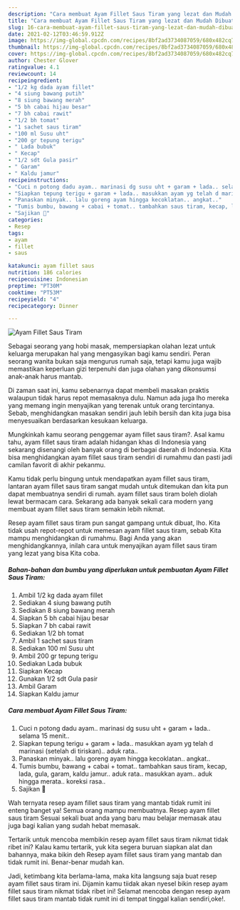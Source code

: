 ```yaml
---
description: "Cara membuat Ayam Fillet Saus Tiram yang lezat dan Mudah Dibuat"
title: "Cara membuat Ayam Fillet Saus Tiram yang lezat dan Mudah Dibuat"
slug: 16-cara-membuat-ayam-fillet-saus-tiram-yang-lezat-dan-mudah-dibuat
date: 2021-02-12T03:46:59.912Z
image: https://img-global.cpcdn.com/recipes/8bf2ad3734087059/680x482cq70/ayam-fillet-saus-tiram-foto-resep-utama.jpg
thumbnail: https://img-global.cpcdn.com/recipes/8bf2ad3734087059/680x482cq70/ayam-fillet-saus-tiram-foto-resep-utama.jpg
cover: https://img-global.cpcdn.com/recipes/8bf2ad3734087059/680x482cq70/ayam-fillet-saus-tiram-foto-resep-utama.jpg
author: Chester Glover
ratingvalue: 4.1
reviewcount: 14
recipeingredient:
- "1/2 kg dada ayam fillet"
- "4 siung bawang putih"
- "8 siung bawang merah"
- "5 bh cabai hijau besar"
- "7 bh cabai rawit"
- "1/2 bh tomat"
- "1 sachet saus tiram"
- "100 ml Susu uht"
- "200 gr tepung terigu"
- " Lada bubuk"
- " Kecap"
- "1/2 sdt Gula pasir"
- " Garam"
- " Kaldu jamur"
recipeinstructions:
- "Cuci n potong dadu ayam.. marinasi dg susu uht + garam + lada.. selama 15 menit.."
- "Siapkan tepung terigu + garam + lada.. masukkan ayam yg telah d marinasi (setelah di tiriskan).. aduk rata.."
- "Panaskan minyak.. lalu goreng ayam hingga kecoklatan.. angkat.."
- "Tumis bumbu, bawang + cabai + tomat.. tambahkan saus tiram, kecap, lada, gula, garam, kaldu jamur.. aduk rata.. masukkan ayam.. aduk hingga merata.. koreksi rasa.."
- "Sajikan 💛"
categories:
- Resep
tags:
- ayam
- fillet
- saus

katakunci: ayam fillet saus 
nutrition: 186 calories
recipecuisine: Indonesian
preptime: "PT30M"
cooktime: "PT53M"
recipeyield: "4"
recipecategory: Dinner

---
```



![Ayam Fillet Saus Tiram](https://img-global.cpcdn.com/recipes/8bf2ad3734087059/680x482cq70/ayam-fillet-saus-tiram-foto-resep-utama.jpg)

Sebagai seorang yang hobi masak, mempersiapkan olahan lezat untuk keluarga merupakan hal yang mengasyikan bagi kamu sendiri. Peran seorang  wanita bukan saja mengurus rumah saja, tetapi kamu juga wajib memastikan keperluan gizi terpenuhi dan juga olahan yang dikonsumsi anak-anak harus mantab.

Di zaman  saat ini, kamu sebenarnya dapat membeli masakan praktis walaupun tidak harus repot memasaknya dulu. Namun ada juga lho mereka yang memang ingin menyajikan yang terenak untuk orang tercintanya. Sebab, menghidangkan masakan sendiri jauh lebih bersih dan kita juga bisa menyesuaikan berdasarkan kesukaan keluarga. 



Mungkinkah kamu seorang penggemar ayam fillet saus tiram?. Asal kamu tahu, ayam fillet saus tiram adalah hidangan khas di Indonesia yang sekarang disenangi oleh banyak orang di berbagai daerah di Indonesia. Kita bisa menghidangkan ayam fillet saus tiram sendiri di rumahmu dan pasti jadi camilan favorit di akhir pekanmu.

Kamu tidak perlu bingung untuk mendapatkan ayam fillet saus tiram, lantaran ayam fillet saus tiram sangat mudah untuk ditemukan dan kita pun dapat membuatnya sendiri di rumah. ayam fillet saus tiram boleh diolah lewat bermacam cara. Sekarang ada banyak sekali cara modern yang membuat ayam fillet saus tiram semakin lebih nikmat.

Resep ayam fillet saus tiram pun sangat gampang untuk dibuat, lho. Kita tidak usah repot-repot untuk memesan ayam fillet saus tiram, sebab Kita mampu menghidangkan di rumahmu. Bagi Anda yang akan menghidangkannya, inilah cara untuk menyajikan ayam fillet saus tiram yang lezat yang bisa Kita coba.

<!--inarticleads1-->

##### Bahan-bahan dan bumbu yang diperlukan untuk pembuatan Ayam Fillet Saus Tiram:

1. Ambil 1/2 kg dada ayam fillet
1. Sediakan 4 siung bawang putih
1. Sediakan 8 siung bawang merah
1. Siapkan 5 bh cabai hijau besar
1. Siapkan 7 bh cabai rawit
1. Sediakan 1/2 bh tomat
1. Ambil 1 sachet saus tiram
1. Sediakan 100 ml Susu uht
1. Ambil 200 gr tepung terigu
1. Sediakan  Lada bubuk
1. Siapkan  Kecap
1. Gunakan 1/2 sdt Gula pasir
1. Ambil  Garam
1. Siapkan  Kaldu jamur




<!--inarticleads2-->

##### Cara membuat Ayam Fillet Saus Tiram:

1. Cuci n potong dadu ayam.. marinasi dg susu uht + garam + lada.. selama 15 menit..
1. Siapkan tepung terigu + garam + lada.. masukkan ayam yg telah d marinasi (setelah di tiriskan).. aduk rata..
1. Panaskan minyak.. lalu goreng ayam hingga kecoklatan.. angkat..
1. Tumis bumbu, bawang + cabai + tomat.. tambahkan saus tiram, kecap, lada, gula, garam, kaldu jamur.. aduk rata.. masukkan ayam.. aduk hingga merata.. koreksi rasa..
1. Sajikan 💛




Wah ternyata resep ayam fillet saus tiram yang mantab tidak rumit ini enteng banget ya! Semua orang mampu membuatnya. Resep ayam fillet saus tiram Sesuai sekali buat anda yang baru mau belajar memasak atau juga bagi kalian yang sudah hebat memasak.

Tertarik untuk mencoba membikin resep ayam fillet saus tiram nikmat tidak ribet ini? Kalau kamu tertarik, yuk kita segera buruan siapkan alat dan bahannya, maka bikin deh Resep ayam fillet saus tiram yang mantab dan tidak rumit ini. Benar-benar mudah kan. 

Jadi, ketimbang kita berlama-lama, maka kita langsung saja buat resep ayam fillet saus tiram ini. Dijamin kamu tiidak akan nyesel bikin resep ayam fillet saus tiram nikmat tidak ribet ini! Selamat mencoba dengan resep ayam fillet saus tiram mantab tidak rumit ini di tempat tinggal kalian sendiri,oke!.

